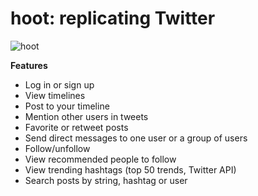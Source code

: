 # hoot: replicating Twitter

![hoot](https://cloud.githubusercontent.com/assets/16697731/14448320/71ffc09c-001c-11e6-8af1-93a6876a58d8.png)

**Features**
* Log in or sign up
* View timelines
* Post to your timeline
* Mention other users in tweets
* Favorite or retweet posts
* Send direct messages to one user or a group of users
* Follow/unfollow
* View recommended people to follow
* View trending hashtags (top 50 trends, Twitter API)
* Search posts by string, hashtag or user
